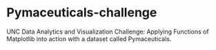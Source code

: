 # Pymaceuticals-challenge
UNC Data Analytics and Visualization Challenge: Applying Functions of Matplotlib into action with a dataset called Pymaceuticals.

